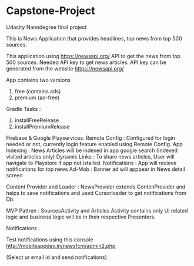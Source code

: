# Capstone-Project
 Udacity Nanodegree final project
  
 This is News Application that provides headlines, top news from top 500 sources.
 
 This application using https://newsapi.org/ API to get the news from top 500 sources. Needed API key to get news articles.
 API key can be generated from the website https://newsapi.org/
 
 App contains two versions
 1. free (contains ads)
 2. premium (ad-free)
 
 Gradle Tasks :
 1. installFreeRelease
 2. installPremiumRelease
 

 Firebase & Google Playservices:
 Remote Config : Configured for login needed or not, currently login feature enabled using Remote Config.
 App Indexing : News Articles will be indexed in app google search (Indexed visited articles only)
 Dynamic Links : To share news articles, User will navigate to Playstore if app not istalled.
 Notifications : App will recieve notifications for top news
 Ad-Mob : Banner ad will apppear in News detail screen
 
 Content Provider and Loader :
 NewsProvider extends ContenProvider and helps to save notifications and used Cursorloader to get notifications from Db.
 
 MVP Pattren :
 SourcesActivity and Articles Activity contains only UI related logic and business logic will be in their respective Presenters.
 
 Notifications :
 
 Test notifications using this console
 http://mobileappdev.in/newsfcm/admin2.php
 
 (Select ur email id and send notifications)
 
 
 
